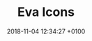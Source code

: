 ---
date: 2018-11-04 12:34:27 +0100
title: Eva Icons
description: A pack of more than 480 beautifully crafted Open Source icons for common actions and items.
link: https://akveo.github.io/eva-icons/
tags:
- Open source
preview: eva.png
category: 
- Visual design
type: Resource
site: Eva Icons
---